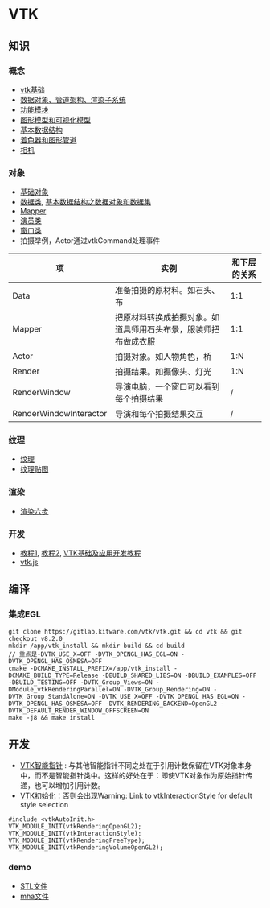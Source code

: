# VTK
## 知识
### 概念
* [vtk基础](https://www.zhihu.com/column/c_1406939506679951360)
* [数据对象、管道架构、渲染子系统](https://blog.csdn.net/charce_you/article/details/93486241)
* [功能模块](https://blog.csdn.net/charce_you/article/details/93486758)
* [图形模型和可视化模型](https://blog.csdn.net/charce_you/article/details/91637379)
* [基本数据结构](https://blog.csdn.net/deepsprings/article/details/107942471)
* [着色器和图形管道](https://blog.csdn.net/charce_you/article/details/91345079)
* [相机](https://blog.csdn.net/charce_you/article/details/91315507)

### 对象
* [基础对象](https://blog.csdn.net/charce_you/article/details/93657792)
* [数据类](https://blog.csdn.net/charce_you/article/details/94427418), [基本数据结构之数据对象和数据集](https://blog.csdn.net/webzhuce/article/details/72615468)
* [Mapper](https://blog.csdn.net/charce_you/article/details/94627490)
* [演员类](https://blog.csdn.net/charce_you/article/details/94427411)
* [窗口类](https://blog.csdn.net/charce_you/article/details/93659023)
* 拍摄举例，Actor通过vtkCommand处理事件

| 项 | 实例 | 和下层的关系 |
| - | - | - |
| Data | 准备拍摄的原材料。如石头、布 | 1:1 |
| Mapper | 把原材料转换成拍摄对象。如道具师用石头布景，服装师把布做成衣服 | 1:1 |
| Actor | 拍摄对象。如人物角色，桥 | 1:N |
| Render | 拍摄结果。如摄像头、灯光 | 1:N |
| RenderWindow | 导演电脑，一个窗口可以看到每个拍摄结果 | / |
| RenderWindowInteractor | 导演和每个拍摄结果交互 | / |

### 纹理
* [纹理](https://blog.csdn.net/charce_you/article/details/91635577)
* [纹理贴图](https://blog.csdn.net/charce_you/article/details/97948687)

### 渲染
* [渲染六步](https://zhuanlan.zhihu.com/p/375918788)

### 开发
* [教程1](https://blog.csdn.net/weixin_41755306/category_11615855.html), [教程2](https://blog.csdn.net/charce_you/category_9016041.html), [VTK基础及应用开发教程](https://blog.csdn.net/www_doling_net/article/details/8763686)
* [vtk.js](https://juejin.cn/post/6854573220121542670)

## 编译
### 集成EGL
```
git clone https://gitlab.kitware.com/vtk/vtk.git && cd vtk && git checkout v8.2.0
mkdir /app/vtk_install && mkdir build && cd build
// 重点是-DVTK_USE_X=OFF -DVTK_OPENGL_HAS_EGL=ON -DVTK_OPENGL_HAS_OSMESA=OFF
cmake -DCMAKE_INSTALL_PREFIX=/app/vtk_install -DCMAKE_BUILD_TYPE=Release -DBUILD_SHARED_LIBS=ON -DBUILD_EXAMPLES=OFF -DBUILD_TESTING=OFF -DVTK_Group_Views=ON -DModule_vtkRenderingParallel=ON -DVTK_Group_Rendering=ON -DVTK_Group_StandAlone=ON -DVTK_USE_X=OFF -DVTK_OPENGL_HAS_EGL=ON -DVTK_OPENGL_HAS_OSMESA=OFF -DVTK_RENDERING_BACKEND=OpenGL2 -DVTK_DEFAULT_RENDER_WINDOW_OFFSCREEN=ON
make -j8 && make install
```

## 开发
* [VTK智能指针](https://blog.csdn.net/WU9797/article/details/107854988) : 与其他智能指针不同之处在于引用计数保留在VTK对象本身中，而不是智能指针类中。这样的好处在于：即使VTK对象作为原始指针传递，也可以增加引用计数。
* [VTK初始化](https://blog.csdn.net/shenziheng1/article/details/54838394)：否则会出现Warning: Link to vtkInteractionStyle for default style selection
```
#include <vtkAutoInit.h>
VTK_MODULE_INIT(vtkRenderingOpenGL2);
VTK_MODULE_INIT(vtkInteractionStyle);
VTK_MODULE_INIT(vtkRenderingFreeType);
VTK_MODULE_INIT(vtkRenderingVolumeOpenGL2);
```

### demo
* [STL文件](https://server.php1.cn/detail/vtk_ShiZhan_-_Sh_e1895aa1.html)
* [mha文件](https://codeantenna.com/a/grbNCqaiyt)

